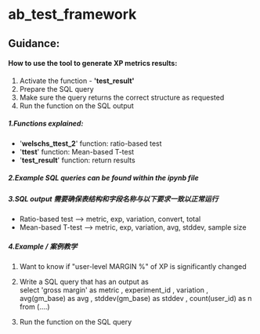 # ab_test_framework
## Guidance:
#### How to use the tool to generate XP metrics results:


1.   Activate the function - **'test_result'**
2.   Prepare the SQL query 
3.   Make sure the query returns the correct structure as requested
4.   Run the function on the SQL output 

##### 1.Functions explained:
* '**welschs_ttest_2**' function: ratio-based test 
* '**ttest**' function: Mean-based T-test 
* '**test_result**' function: return results 

##### 2.Example SQL queries can be found within the ipynb file 
##### 3.SQL output 需要确保**表结构**和**字段名称**与以下要求一致以正常运行
* Ratio-based test --> metric, exp, variation, convert, total
* Mean-based T-test --> metric, exp, variation, avg, stddev, sample size

##### 4.Example / 案例教学
1. Want to know if "user-level MARGIN %" of XP is significantly changed
2. Write a SQL query that has an output as  
 select 
 'gross margin' as metric
 , experiment_id
 , variation
 , avg(gm_base) as avg
 , stddev(gm_base) as stddev
 , count(user_id) as n
 from (....)

3. Run the function on the SQL query
